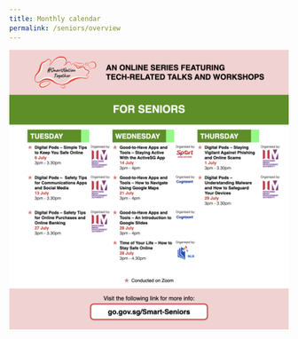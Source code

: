 ```yaml
---
title: Monthly calendar
permalink: /seniors/overview
---
```


![Alt text for image on Isomer site](/images/Seniors%20-%20Jul.png)